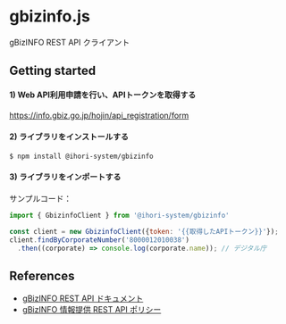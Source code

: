 gbizinfo.js
===
gBizINFO REST API クライアント

## Getting started

#### 1) Web API利用申請を行い、APIトークンを取得する

https://info.gbiz.go.jp/hojin/api_registration/form

#### 2) ライブラリをインストールする

```
$ npm install @ihori-system/gbizinfo
```

#### 3) ライブラリをインポートする

サンプルコード：

```javascript
import { GbizinfoClient } from '@ihori-system/gbizinfo'

const client = new GbizinfoClient({token: '{{取得したAPIトークン}}'});
client.findByCorporateNumber('8000012010038')
  .then((corporate) => console.log(corporate.name)); // デジタル庁
```

## References
- [gBizINFO REST API ドキュメント](https://info.gbiz.go.jp/hojin/swagger-ui.html)
- [gBizINFO 情報提供 REST API ポリシー](https://info.gbiz.go.jp/api-spec/document/policy.pdf)
